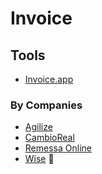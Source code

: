 # Invoice

## Tools

- [Invoice.app](/invoice.app.md)

### By Companies

- [Agilize](https://invoice.agilize.com.br)
- [CambioReal](https://invoice.cambioreal.com)
- [Remessa Online](https://invoice.remessaonline.com.br)
- [Wise](https://wise.com/us/invoice-generator) 🌟

<!--
Isento

Programa de Integração Social (PIS)
Contribuição para o Financiamento da Seguridade Social (COFINS)
Imposto Sobre Serviços (ISS)
Imposto de Renda Retido na Fonte (IRRF)
Contribuição Social
Imposto Sobre Circulação de Mercadorias e Serviços (ICMS)

http://jmssolucoes.com.br/calcula-nota-fiscal.aspx
https://br.talent.com/tax-calculator
https://contjet.com.br/calculadora-de-impostos-online

Número de Identificação Fiscal (NIF)
-->
